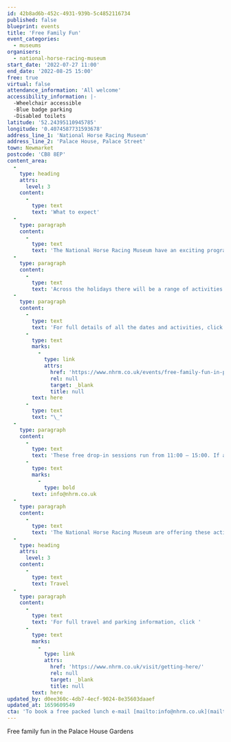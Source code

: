 ```yaml
---
id: 42b8ad6b-452c-4931-939b-5c4852116734
published: false
blueprint: events
title: 'Free Family Fun'
event_categories:
  - museums
organisers:
  - national-horse-racing-museum
start_date: '2022-07-27 11:00'
end_date: '2022-08-25 15:00'
free: true
virtual: false
attendance_information: 'All welcome'
accessibility_information: |-
  -Wheelchair accessible
  -Blue badge parking
  -Disabled toilets
latitude: '52.24395110945785'
longitude: '0.4074587731593678'
address_line_1: 'National Horse Racing Museum'
address_line_2: 'Palace House, Palace Street'
town: Newmarket
postcode: 'CB8 8EP'
content_area:
  -
    type: heading
    attrs:
      level: 3
    content:
      -
        type: text
        text: 'What to expect'
  -
    type: paragraph
    content:
      -
        type: text
        text: 'The National Horse Racing Museum have an exciting programme of activities over the summer holidays, where families can attend – for free.'
  -
    type: paragraph
    content:
      -
        type: text
        text: 'Across the holidays there will be a range of activities and themes including Vikings – making shields and masks, small wonders – getting creative with what can be seen under a microscope, jockey club, stitch in time and so much more.'
  -
    type: paragraph
    content:
      -
        type: text
        text: 'For full details of all the dates and activities, click '
      -
        type: text
        marks:
          -
            type: link
            attrs:
              href: 'https://www.nhrm.co.uk/events/free-family-fun-in-palace-house-gardens/'
              rel: null
              target: _blank
              title: null
        text: here
      -
        type: text
        text: "\_"
  -
    type: paragraph
    content:
      -
        type: text
        text: 'These free drop-in sessions run from 11:00 – 15:00. If any of the children attending are eligible for free school meals, a picnic bag lunch can be provided for free. To book a free packed lunch, e-mail '
      -
        type: text
        marks:
          -
            type: bold
        text: info@nhrm.co.uk
  -
    type: paragraph
    content:
      -
        type: text
        text: 'The National Horse Racing Museum are offering these activities as part of The Holiday Activity and Food Programme.'
  -
    type: heading
    attrs:
      level: 3
    content:
      -
        type: text
        text: Travel
  -
    type: paragraph
    content:
      -
        type: text
        text: 'For full travel and parking information, click '
      -
        type: text
        marks:
          -
            type: link
            attrs:
              href: 'https://www.nhrm.co.uk/visit/getting-here/'
              rel: null
              target: _blank
              title: null
        text: here
updated_by: d0ee360c-4db7-4ecf-9024-8e35603daaef
updated_at: 1659609549
cta: 'To book a free packed lunch e-mail [mailto:info@nhrm.co.uk](mailto:info@nhrm.co.uk )'
---
```

Free family fun in the Palace House Gardens